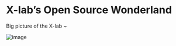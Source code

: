 # X-lab’s Open Source Wonderland

Big picture of the X-lab ~

![image](https://user-images.githubusercontent.com/15010826/158491756-9328f9e8-6dba-4b0b-866c-322805d15b07.png#pic_right)
